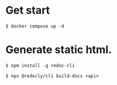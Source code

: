 # Get start 
```
$ docker compose up -d
```

# Generate static html. 
```
$ npm install -g redoc-cli

$ npx @redocly/cli build-docs <api>
```

